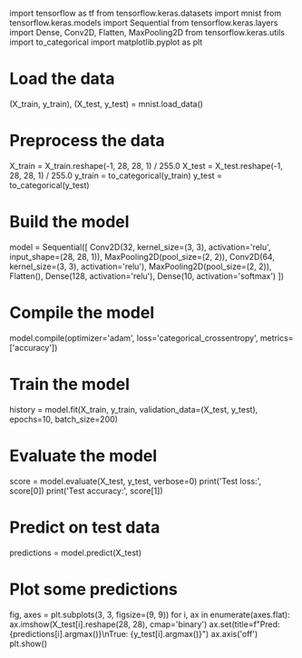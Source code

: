 import tensorflow as tf
from tensorflow.keras.datasets import mnist
from tensorflow.keras.models import Sequential
from tensorflow.keras.layers import Dense, Conv2D, Flatten, MaxPooling2D
from tensorflow.keras.utils import to_categorical
import matplotlib.pyplot as plt

# Load the data
(X_train, y_train), (X_test, y_test) = mnist.load_data()

# Preprocess the data
X_train = X_train.reshape(-1, 28, 28, 1) / 255.0
X_test = X_test.reshape(-1, 28, 28, 1) / 255.0
y_train = to_categorical(y_train)
y_test = to_categorical(y_test)

# Build the model
model = Sequential([
    Conv2D(32, kernel_size=(3, 3), activation='relu', input_shape=(28, 28, 1)),
    MaxPooling2D(pool_size=(2, 2)),
    Conv2D(64, kernel_size=(3, 3), activation='relu'),
    MaxPooling2D(pool_size=(2, 2)),
    Flatten(),
    Dense(128, activation='relu'),
    Dense(10, activation='softmax')
])

# Compile the model
model.compile(optimizer='adam', loss='categorical_crossentropy', metrics=['accuracy'])

# Train the model
history = model.fit(X_train, y_train, validation_data=(X_test, y_test), epochs=10, batch_size=200)

# Evaluate the model
score = model.evaluate(X_test, y_test, verbose=0)
print('Test loss:', score[0])
print('Test accuracy:', score[1])

# Predict on test data
predictions = model.predict(X_test)

# Plot some predictions
fig, axes = plt.subplots(3, 3, figsize=(9, 9))
for i, ax in enumerate(axes.flat):
    ax.imshow(X_test[i].reshape(28, 28), cmap='binary')
    ax.set(title=f"Pred: {predictions[i].argmax()}\nTrue: {y_test[i].argmax()}")
    ax.axis('off')
plt.show()
